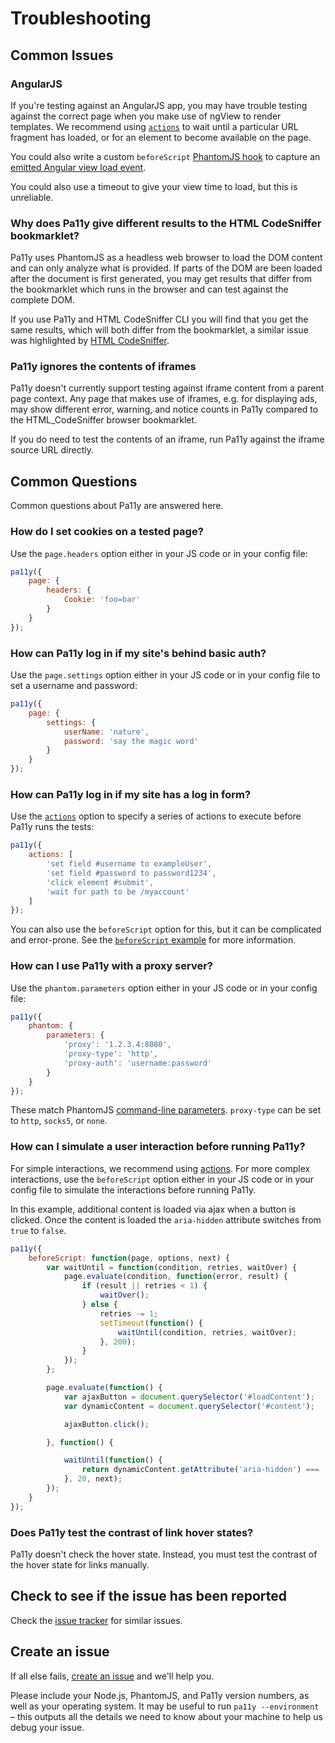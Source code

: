 Troubleshooting
=====

Common Issues
----
### AngularJS
If you're testing against an AngularJS app, you may have trouble testing against the correct page when you make use of ngView to render templates. We recommend using [`actions`][actions] to wait until a particular URL fragment has loaded, or for an element to become available on the page.

You could also write a custom `beforeScript` [PhantomJS hook][phantom-hook] to capture an [emitted Angular view load event][ngViewLoaded]. 

You could also use a timeout to give your view time to load, but this is unreliable. 

### Why does Pa11y give different results to the HTML CodeSniffer bookmarklet?
Pa11y uses PhantomJS as a headless web browser to load the DOM content and can only analyze what is provided.
If parts of the DOM are been loaded after the document is first generated, you may get results that differ from the bookmarklet which runs in the browser and can test against the complete DOM.

If you use Pa11y and HTML CodeSniffer CLI you will find that you get the same results, which will both differ from the bookmarklet, a similar issue was highlighted by [HTML CodeSniffer][sniff-issue].

### Pa11y ignores the contents of iframes
Pa11y doesn't currently support testing against iframe content from a parent page context. Any page that makes use of iframes, e.g. for displaying ads, may show different error, warning, and notice counts in Pa11y compared to the HTML_CodeSniffer browser bookmarklet.

If you do need to test the contents of an iframe, run Pa11y against the iframe source URL directly.


Common Questions
----
Common questions about Pa11y are answered here.

### How do I set cookies on a tested page?

Use the `page.headers` option either in your JS code or in your config file:

```js
pa11y({
    page: {
        headers: {
            Cookie: 'foo=bar'
        }
    }
});
```

### How can Pa11y log in if my site's behind basic auth?

Use the `page.settings` option either in your JS code or in your config file to set a username and password:

```js
pa11y({
    page: {
        settings: {
            userName: 'nature',
            password: 'say the magic word'
        }
    }
});
```

### How can Pa11y log in if my site has a log in form?

Use the [`actions`][actions] option to specify a series of actions to execute before Pa11y runs the tests:

```js
pa11y({
    actions: [
        'set field #username to exampleUser',
        'set field #password to password1234',
        'click element #submit',
        'wait for path to be /myaccount'
    ]
});
```

You can also use the `beforeScript` option for this, but it can be complicated and error-prone. See the [`beforeScript` example][beforeScript] for more information.

### How can I use Pa11y with a proxy server?

Use the `phantom.parameters` option either in your JS code or in your config file:

```js
pa11y({
    phantom: {
        parameters: {
            'proxy': '1.2.3.4:8080',
            'proxy-type': 'http',
            'proxy-auth': 'username:password'
        }
    }
});
```

These match PhantomJS [command-line parameters][phantom-cli]. `proxy-type` can be set to `http`, `socks5`, or `none`.

### How can I simulate a user interaction before running Pa11y?

For simple interactions, we recommend using [actions][actions]. For more complex interactions, use the `beforeScript` option either in your JS code or in your config file to simulate the interactions before running Pa11y.

In this example, additional content is loaded via ajax when a button is clicked.
Once the content is loaded the `aria-hidden` attribute switches from `true` to `false`.

```js
pa11y({
    beforeScript: function(page, options, next) {
        var waitUntil = function(condition, retries, waitOver) {
            page.evaluate(condition, function(error, result) {
                if (result || retries < 1) {
                    waitOver();
                } else {
                    retries -= 1;
                    setTimeout(function() {
                        waitUntil(condition, retries, waitOver);
                    }, 200);
                }
            });
        };

        page.evaluate(function() {
            var ajaxButton = document.querySelector('#loadContent');
            var dynamicContent = document.querySelector('#content');

            ajaxButton.click();

        }, function() {

            waitUntil(function() {
                return dynamicContent.getAttribute('aria-hidden') === 'false';
            }, 20, next);
        });
    }
});
```

### Does Pa11y test the contrast of link hover states?

Pa11y doesn't check the hover state. Instead, you must test the contrast of the hover state for links manually.


Check to see if the issue has been reported
-----

Check the [issue tracker][issues] for similar issues.

Create an issue
-----

If all else fails, [create an issue][new-issue] and we'll help you.

Please include your Node.js, PhantomJS, and Pa11y version numbers, as well as your operating system. It may be useful to run `pa11y --environment` – this outputs all the details we need to know about your machine to help us debug your issue.

[actions]: https://github.com/pa11y/pa11y#actions
[beforeScript]: https://github.com/pa11y/pa11y/tree/master/example/before-script
[issues]: https://github.com/pa11y/pa11y/issues?utf8=%E2%9C%93&q=is%3Aissue
[new-issue]: https://github.com/pa11y/pa11y/issues/new

[ngViewLoaded]: https://github.com/angular-ui/ui-router/wiki#view-load-events
[phantom-cli]: http://phantomjs.org/api/command-line.html
[phantom-hook]: http://phantomjs.org/api/webpage/handler/on-callback.html
[sniff-issue]: https://github.com/squizlabs/HTML_CodeSniffer/issues/109